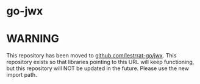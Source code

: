 # go-jwx 

# WARNING

This repository has been moved to [github.com/lestrrat-go/jwx](https://github.com/lestrrat-go/jwx). This repository exists so that libraries pointing to this URL will keep functioning, but this repository will NOT be updated in the future. Please use the new import path.

